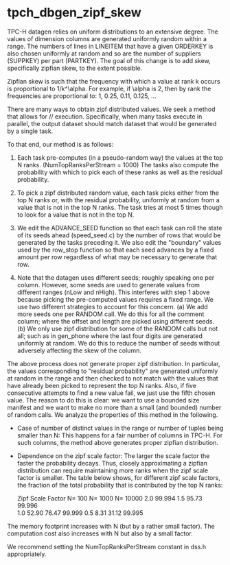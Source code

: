 # tpch_dbgen_zipf_skew

TPC-H datagen relies on uniform distributions to an extensive degree. The values of dimension columns
are generated uniformly random within a range. The numbers of lines in LINEITEM that have a given 
ORDERKEY is also chosen uniformly at random and so are the number of suppliers (SUPPKEY) per part 
(PARTKEY).  The goal of this change is to add skew, specifically zipfian skew, to the extent possible.

Zipfian skew is such that the frequency with which a value at rank k occurs is proportional to 1/k^\alpha.
For example, if \alpha is 2, then by rank the frequencies are proportional to: 1, 0.25, 0.11, 0.125, ...

There are many ways to obtain zipf distributed values.  We seek a method that allows for // execution.
Specifically, when many tasks execute in parallel, the output dataset should match dataset that would 
be generated by a single task.

To that end, our method is as follows:
1) Each task pre-computes (in a pseudo-random way) the values at the top N ranks. 
(NumTopRanksPerStream = 1000) The tasks also compute the probability with which to pick each of 
these ranks as well as the residual probability.

2) To pick a zipf distributed random value, each task picks either from the top N ranks or, with the 
residual probability, uniformly at random from a value that is not in the top N ranks.  The task tries
at most 5 times though to look for a value that is not in the top N.

3) We edit the ADVANCE_SEED function so that each task can roll the state of its seeds ahead 
(speed_seed.c) by the number of rows that would be generated by the tasks preceding it. We also edit the 
"boundary" values used by the row_stop function so that each seed advances by a fixed amount per row 
regardless of what may be necessary to generate that row.

4) Note that the datagen uses different seeds; roughly speaking one per column. However, some seeds 
are used to generate values from different ranges (nLow and nHigh). This interferes with step 1 above 
because picking the pre-computed values requires a fixed range. We use two different strategies to account
for this concern. (a) We add more seeds one per RANDOM call. We do this for all the comment column; where 
the offset and length are picked using different seeds. (b) We only use zipf distribution for some of the
RANDOM calls but not all; such as in gen_phone where the last four digits are generated uniformly at random. 
We do this to reduce the number of seeds without adversely affecting the skew of the column.


The above process does not generate proper zipf distribution. In particular, the values corresponding
to "residual probability" are generated uniformly at random in the range and then checked to not match 
with the values that have already been picked to represent the top N ranks. Also, if five consecutive
attempts to find a new value fail, we just use the fifth chosen value.  The reason to do this is clear:
we want to use a bounded size manifest and we want to make no more than a small (and bounded) number 
of random calls.  We analyze the properties of this method in the following.

* Case of number of distinct values in the range or number of tuples being smaller than N:
This happens for a fair number of columns in TPC-H. For such columns, the method above generates proper
zipfian distribution.

* Dependence on the zipf scale factor:
The larger the scale factor the faster the probability decays. Thus, closely approximating a zipfian
distribution can require maintaining more ranks when the zipf scale factor is smaller. The table below
shows, for different zipf scale factors, the fraction of the total probability that is contributed by the 
top N ranks:

	Zipf Scale Factor	N= 100		N= 1000		N= 10000
	2.0					99.994
	1.5					95.73		99.996		
	1.0					52.90		76.47		99.999
	0.5					 8.31		31.12		99.995

The memory footprint increases with N (but by a rather small factor). 
The computation cost also increases with N but also by a small factor.

We recommend setting the NumTopRanksPerStream constant in dss.h appropriately.
